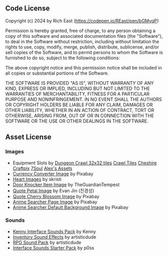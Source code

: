 ## **Code License**
Copyright (c) 2024 by Rich East (https://codepen.io/REast/pen/bGMyqP)

Permission is hereby granted, free of charge, to any person obtaining a copy of this software and associated documentation files (the "Software"), to deal in the Software without restriction, including without limitation the rights to use, copy, modify, merge, publish, distribute, sublicense, and/or sell copies of the Software, and to permit persons to whom the Software is furnished to do so, subject to the following conditions:

The above copyright notice and this permission notice shall be included in all copies or substantial portions of the Software.

THE SOFTWARE IS PROVIDED "AS IS", WITHOUT WARRANTY OF ANY KIND, EXPRESS OR IMPLIED, INCLUDING BUT NOT LIMITED TO THE WARRANTIES OF MERCHANTABILITY, FITNESS FOR A PARTICULAR PURPOSE AND NONINFRINGEMENT. IN NO EVENT SHALL THE AUTHORS OR COPYRIGHT HOLDERS BE LIABLE FOR ANY CLAIM, DAMAGES OR OTHER LIABILITY, WHETHER IN AN ACTION OF CONTRACT, TORT OR OTHERWISE, ARISING FROM, OUT OF OR IN CONNECTION WITH THE SOFTWARE OR THE USE OR OTHER DEALINGS IN THE SOFTWARE.

## **Asset License**
### Images
- Equipment Slots by [Dungeon Crawl 32x32 tiles](https://opengameart.org/content/dungeon-crawl-32x32-tiles) [Crawl Tiles](http://code.google.com/p/crawl-tiles/) [Cheshire](https://jeevo.itch.io/dungeoneering-eq-icon-pack) [Craftpix](https://craftpix.net/freebies/free-belt-rpg-pixel-art-icons/) [7Soul](https://opengameart.org/content/98-pixel-art-rpg-icons) [Alex's Assets](https://alexs-assets.itch.io/16x16-rpg-item-pack)
- [Currency Converter Image](https://pixabay.com/illustrations/one-hundred-dollar-bill-money-163442/) by Pixabay
- [Heart Images](https://opengameart.org/content/2d-heart-2-animations) by skristi
- [Door Knocker Item Image](https://www.deviantart.com/theguardiantempest/art/Doorknocker-Custom-371217359) by TheGuardianTempest
- [Quote Petal Image](https://codepen.io/rudtjd2548/pen/qBpVzxP) by Evan Jin (진경성)
- [Quote Cherry Blossom Image](https://pixabay.com/vectors/cherry-blossom-tree-spring-flowers-7081566/) by Pixabay
- [Anime Searcher Page Image](https://pixabay.com/vectors/file-generic-icon-icons-matt-1294459/) by Pixabay
- [Anime Searcher Default Background Image](https://pixabay.com/photos/poppies-flowers-field-red-poppies-6982527/) by Pixabay
### Sounds
- [Kenny Interface Sounds Pack](https://www.kenney.nl/assets/interface-sounds) by Kenny
- [Inventory Sound Effects](https://opengameart.org/content/inventory-sound-effects) by artisticdude
- [RPG Sound Pack](https://opengameart.org/content/rpg-sound-pack) by artisticdude
- [Interface Sounds Starter Pack](https://opengameart.org/content/interface-sounds-starter-pack) by p0ss
